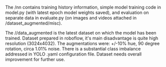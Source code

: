 The /nn contains training history information, simple model training code in model.py (with latest epoch model weights saved), and evaluation on separate data in evaluate.py (on images and videos attached in /dataset_augmented/misc).

The //data_augmented is the latest dataset on which the model has been trained. Dataset prepared in roboflow, it's main disadvantage is quite high resolution (3024x4032). 
The augmentations were: +/-10% hue, 90 degree rotation, circa 1.01% noise. There is a substantial class imbalance addressed in YOLO .yaml configuration file. Dataset needs overall improvement for further use.
